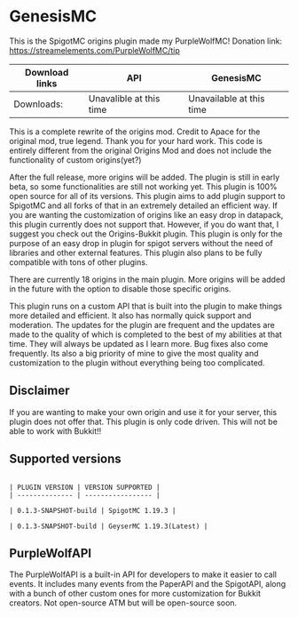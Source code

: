 # GenesisMC 

This is the SpigotMC origins plugin made my PurpleWolfMC! 
Donation link: https://streamelements.com/PurpleWolfMC/tip

| Download links | API | GenesisMC |
| -------------- | --- | ---------------- |
| Downloads: | Unavalible at this time | Unavailable at this time |

This is a complete rewrite of the origins mod. Credit to Apace for the original mod, true legend. Thank you for your hard work. This code is entirely different from the original Origins Mod and does not include the functionality of custom origins(yet?)


After the full release, more origins will be added. The plugin is still in early beta, so some functionalities are still not working yet. This plugin is 100% open source for all of its versions. This plugin aims to add plugin support to SpigotMC and all forks of that in an extremely detailed an efficient way. If you are wanting the customization of origins like an easy drop in datapack, this plugin currently does not support that. However, if you do want that, I suggest you check out the Origins-Bukkit plugin. This plugin is only for the purpose of an easy drop in plugin for spigot servers without the need of libraries and other external features. This plugin also plans to be fully compatible with tons of other plugins. 

There are currently 18 origins in the main plugin. More origins will be added in the future with the option to disable those specific origins. 

This plugin runs on a custom API that is built into the plugin to make things more detailed and efficient. It also has normally quick support and moderation. The updates for the plugin are frequent and the updates are made to the quality of which is completed to the best of my abilities at that time. They will always be updated as I learn more. Bug fixes also come frequently. Its also a big priority of mine to give the most quality and customization to the plugin without everything being too complicated. 

## Disclaimer 

If you are wanting to make your own origin and use it for your server, this plugin does not offer that. This plugin is only code driven. This will not be able to work with Bukkit!! 

## Supported versions 
~~~~~~

| PLUGIN VERSION | VERSION SUPPORTED |
| -------------- | ----------------- | 

| 0.1.3-SNAPSHOT-build | SpigotMC 1.19.3 | 

| 0.1.3-SNAPSHOT-build | GeyserMC 1.19.3(Latest) | 

~~~~~~


## PurpleWolfAPI 

The PurpleWolfAPI is a built-in API for developers to make it easier to call events. It includes many events from the PaperAPI and the SpigotAPI, along with a bunch of other custom ones for more customization for Bukkit creators. Not open-source ATM but will be open-source soon. 


























































